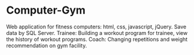 # Computer-Gym
Web application for fitness computers: html, css, javascript, jQuery. Save data by SQL Server. Trainee: Building a workout program for trainee, view the history of workout programs. Coach: Changing repetitions and weight recommendation on gym facility.
